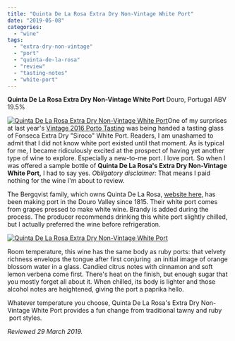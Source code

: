 ```yaml
---
title: "Quinta De La Rosa Extra Dry Non-Vintage White Port"
date: "2019-05-08"
categories:
  - "wine"
tags:
  - "extra-dry-non-vintage"
  - "port"
  - "quinta-de-la-rosa"
  - "review"
  - "tasting-notes"
  - "white-port"
---
```


**Quinta De La Rosa Extra Dry Non-Vintage White Port** Douro, Portugal ABV 19.5%

[![Quinta De La Rosa Extra Dry Non-Vintage White Port](https://thegourmez-wpmedia.s3.amazonaws.com/2019/05/QuintaDLRWhitePort02-333x500.jpg)](https://thegourmez-wpmedia.s3.amazonaws.com/2019/05/QuintaDLRWhitePort02.jpg)One of my surprises at last year's [Vintage 2016 Porto Tasting](https://thegourmez.com/2018/11/27/2016-vintage-port-a-sign-of-good-things-to-comeand-good-drinking-now/) was being handed a tasting glass of Fonseca Extra Dry "Siroco" White Port. Readers, I am unashamed to admit that I did not know white port existed until that moment. As is typical for me, I became ridiculously excited at the prospect of having yet another type of wine to explore. Especially a new-to-me port. I love port. So when I was offered a sample bottle of **Quinta De La Rosa's Extra Dry Non-Vintage White Port,** I had to say yes. _Obligatory disclaimer:_ That means I paid nothing for the wine I'm about to review.

The Bergqvist family, which owns Quinta De La Rosa, [website here,](https://www.quintadelarosa.com/content/quinta-de-la-rosa-2) has been making port in the Douro Valley since 1815. Their white port comes from grapes pressed to make white wine. Brandy is added during the process. The producer recommends drinking this white port slightly chilled, but I actually preferred the wine before refrigeration.

[![Quinta De La Rosa Extra Dry Non-Vintage White Port](https://thegourmez-wpmedia.s3.amazonaws.com/2019/05/QuintaDLRWhitePort1-375x500.jpg)](https://thegourmez-wpmedia.s3.amazonaws.com/2019/05/QuintaDLRWhitePort1.jpg)

Room temperature, this wine has the same body as ruby ports: that velvety richness envelops the tongue after first conjuring  an initial image of orange blossom water in a glass. Candied citrus notes with cinnamon and soft lemon verbena come first. There's heat on the finish, but enough sugar that you mostly forget all about it. When chilled, its body is lighter and those alcohol notes are heightened, giving the port a paprika hello.

Whatever temperature you choose, Quinta De La Rosa's Extra Dry Non-Vintage White Port provides a fun change from traditional tawny and ruby  port styles.

_Reviewed 29 March 2019._
